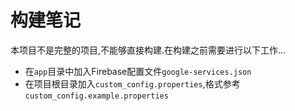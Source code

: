 # 构建笔记

本项目不是完整的项目,不能够直接构建.在构建之前需要进行以下工作...

- 在`app`目录中加入Firebase配置文件`google-services.json`
- 在项目根目录加入`custom_config.properties`,格式参考`custom_config.example.properties`
